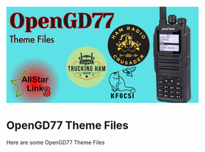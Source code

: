 ![MAPI Logo](https://github.com/KD5FMU/OpenGD77-Theme-Files/blob/main/OGD77Theme.png)

# OpenGD77 Theme Files
Here are some OpenGD77 Theme Files
